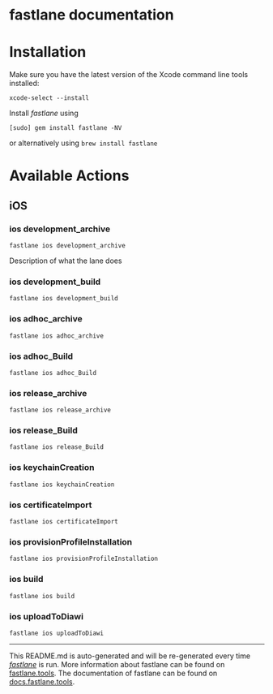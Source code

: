 fastlane documentation
================
# Installation

Make sure you have the latest version of the Xcode command line tools installed:

```
xcode-select --install
```

Install _fastlane_ using
```
[sudo] gem install fastlane -NV
```
or alternatively using `brew install fastlane`

# Available Actions
## iOS
### ios development_archive
```
fastlane ios development_archive
```
Description of what the lane does
### ios development_build
```
fastlane ios development_build
```

### ios adhoc_archive
```
fastlane ios adhoc_archive
```

### ios adhoc_Build
```
fastlane ios adhoc_Build
```

### ios release_archive
```
fastlane ios release_archive
```

### ios release_Build
```
fastlane ios release_Build
```

### ios keychainCreation
```
fastlane ios keychainCreation
```

### ios certificateImport
```
fastlane ios certificateImport
```

### ios provisionProfileInstallation
```
fastlane ios provisionProfileInstallation
```

### ios build
```
fastlane ios build
```

### ios uploadToDiawi
```
fastlane ios uploadToDiawi
```


----

This README.md is auto-generated and will be re-generated every time [_fastlane_](https://fastlane.tools) is run.
More information about fastlane can be found on [fastlane.tools](https://fastlane.tools).
The documentation of fastlane can be found on [docs.fastlane.tools](https://docs.fastlane.tools).
